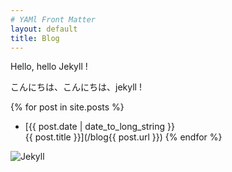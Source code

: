 ```yaml
---
# YAMl Front Matter
layout: default
title: Blog
---
```


Hello, hello Jekyll !  

こんにちは、こんにちは、jekyll !  

{% for post in site.posts %}
  - [{{ post.date | date_to_long_string }}<br>{{ post.title }}](/blog{{ post.url }})
{% endfor %}

![Jekyll](/blog/common/images/jekyll.png)
